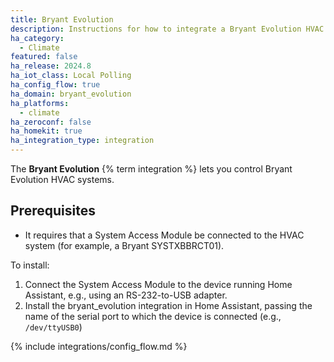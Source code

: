```yaml
---
title: Bryant Evolution
description: Instructions for how to integrate a Bryant Evolution HVAC system using a System Access Module.
ha_category:
  - Climate
featured: false
ha_release: 2024.8
ha_iot_class: Local Polling
ha_config_flow: true
ha_domain: bryant_evolution
ha_platforms:
  - climate
ha_zeroconf: false
ha_homekit: true
ha_integration_type: integration
---
```


The **Bryant Evolution** {% term integration %} lets you control Bryant Evolution HVAC systems.

## Prerequisites

- It requires that a System Access Module be connected to the HVAC system (for example, a Bryant SYSTXBBRCT01).

To install:

1. Connect the System Access Module to the device running Home Assistant, e.g., using an RS-232-to-USB adapter.
2. Install the bryant_evolution integration in Home Assistant, passing the name of the serial port to which the device is connected (e.g., `/dev/ttyUSB0`)

{% include integrations/config_flow.md %}